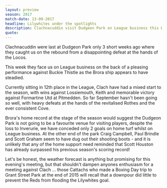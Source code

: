 ```yaml
---
layout: preview
season: 2017
match-date: 13-09-2017
headline: Lilywhites under the spotlights
description: Clachnacuddin visit Dudgeon Park on League business this Wednesday.
quote:
---
```

Clachnacuddin were last at Dudgeon Park only 3 short weeks ago where they caught us on the rebound from a disappointing defeat at the hands of the Locos.

This week they face us on League business on the back of a pleasing performance against Buckie Thistle as the Brora ship appears to have steadied.

Currently sitting in 12th place in the League, Clach have had a mixed start to the season, with wins against Lossiemouth, Keith and memorable victory against Formartine Utd at Pitmedden. So far September hasn't been going so well, with heavy defeats at the hands of the revitalised Rothes and the ever consistent Cove.

Brora's home record at the stage of the season would suggest the Dudgeon Park is not going to be a favourite venue for visiting players, despite the loss to Inverurie, we have conceded only 2 goals on home turf whilst on League business. At the other end of the park Craig Campbell, Paul Brindle and Scott Graham seem to have dug out their shooting boots - and it is unlikely that any of the home support need reminded that Scott Houston has already surpassed his previous season's scoring record!

Let's be honest, the weather forecast is anything but promising for this evening's meeting, but that shouldn't dampen anyones enthusiasm for a meeting against Clach ... those Cattachs who made a Boxing Day trip to Grant Street Park at the end of 2015 will recall that a downpour did little to prevent the Reds from flooding the Lilywhites goal.
